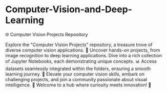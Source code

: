 # Computer-Vision-and-Deep-Learning
🌐 Computer Vision Projects Repository

Explore the "Computer Vision Projects" repository, a treasure trove of diverse computer vision applications. 🚀 Uncover hands-on projects, from image recognition to deep learning applications. Dive into a rich collection of Jupyter Notebooks, each demonstrating unique concepts. 📊 Access datasets seamlessly integrated within the folders, ensuring a smooth learning journey. 🤖 Elevate your computer vision skills, embark on challenging projects, and join a community passionate about visual intelligence. 🌟 Welcome to a hub where curiosity meets innovation! 🎉
